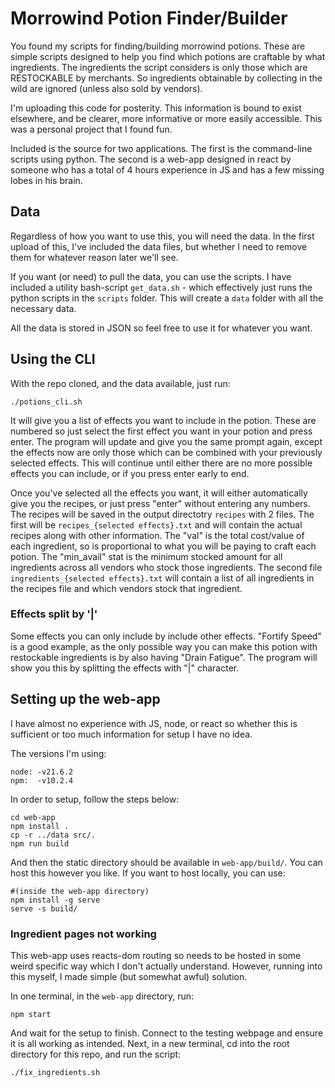 # Morrowind Potion Finder/Builder

You found my scripts for finding/building morrowind potions. These are simple scripts designed to help you find which potions are craftable by what ingredients. The ingredients the script considers is only those which are RESTOCKABLE by merchants. So ingredients obtainable by collecting in the wild are ignored (unless also sold by vendors).

I'm uploading this code for posterity. This information is bound to exist elsewhere, and be clearer, more informative or more easily accessible. This was a personal project that I found fun.

Included is the source for two applications. The first is the command-line scripts using python. The second is a web-app designed in react by someone who has a total of 4 hours experience in JS and has a few missing lobes in his brain.

## Data

Regardless of how you want to use this, you will need the data. In the first upload of this, I've included the data files, but whether I need to remove them for whatever reason later we'll see.

If you want (or need) to pull the data, you can use the scripts. I have included a utility bash-script `get_data.sh` - which effectively just runs the python scripts in the `scripts` folder. This will create a `data` folder with all the necessary data.

All the data is stored in JSON so feel free to use it for whatever you want.

## Using the CLI

With the repo cloned, and the data available, just run: 

```
./potions_cli.sh
```

It will give you a list of effects you want to include in the potion. These are numbered so just select the first effect you want in your potion and press enter. The program will update and give you the same prompt again, except the effects now are only those which can be combined with your previously selected effects. This will continue until either there are no more possible effects you can include, or if you press enter early to end.

Once you've selected all the effects you want, it will either automatically give you the recipes, or just press "enter" without entering any numbers. The recipes will be saved in the output directotry `recipes` with 2 files. The first will be `recipes_{selected effects}.txt` and will contain the actual recipes along with other information. The "val" is the total cost/value of each ingredient, so is proportional to what you will be paying to craft each potion. The "min_avail" stat is the minimum stocked amount for all ingredients across all vendors who stock those ingredients. The second file `ingredients_{selected effects}.txt` will contain a list of all ingredients in the recipes file and which vendors stock that ingredient.

### Effects split by '|'

Some effects you can only include by include other effects. "Fortify Speed" is a good example, as the only possible way you can make this potion with restockable ingredients is by also having "Drain Fatigue". The program will show you this by splitting the effects with "|" character.

## Setting up the web-app

I have almost no experience with JS, node, or react so whether this is sufficient or too much information for setup I have no idea.

The versions I'm using:

```
node: -v21.6.2
npm:  -v10.2.4
```

In order to setup, follow the steps below:

```
cd web-app
npm install .
cp -r ../data src/.
npm run build
```

And then the static directory should be available in `web-app/build/`. You can host this however you like. If you want to host locally, you can use:

```
#(inside the web-app directory)
npm install -g serve
serve -s build/
```

### Ingredient pages not working

This web-app uses reacts-dom routing so needs to be hosted in some weird specific way which I don't actually understand. However, running into this myself, I made simple (but somewhat awful) solution.

In one terminal, in the `web-app` directory, run:

```
npm start
```

And wait for the setup to finish. Connect to the testing webpage and ensure it is all working as intended. Next, in a new terminal, cd into the root directory for this repo, and run the script:

```
./fix_ingredients.sh
```
